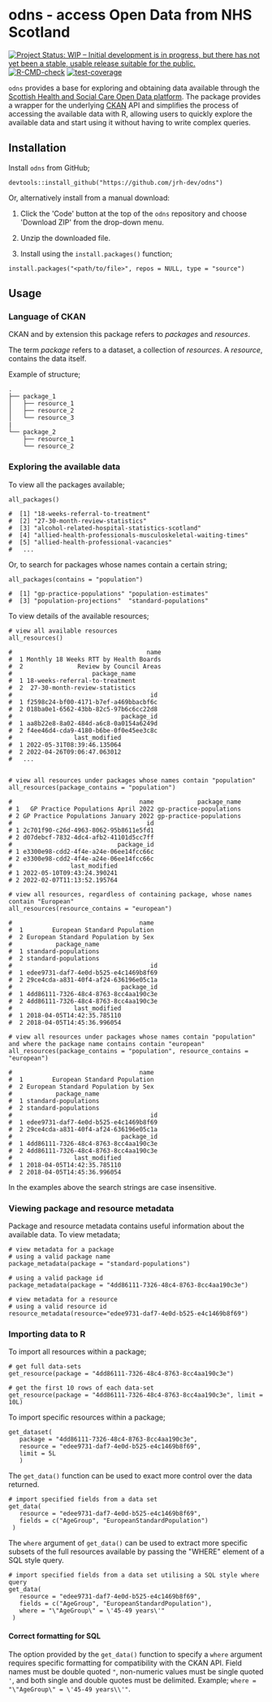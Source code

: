 # odns - access Open Data from NHS Scotland

<!-- badges: start -->

<a href="https://www.repostatus.org/#wip"><img src="https://www.repostatus.org/badges/latest/wip.svg" alt="Project Status: WIP – Initial development is in progress, but there has not yet been a stable, usable release suitable for the public."/></a> [![R-CMD-check](https://github.com/jrh-dev/odns/actions/workflows/check-standard.yaml/badge.svg)](https://github.com/jrh-dev/odns/actions/workflows/check-standard.yaml)
[![test-coverage](https://github.com/jrh-dev/odns/actions/workflows/test-coverage.yaml/badge.svg)](https://github.com/jrh-dev/odns/actions/workflows/test-coverage.yaml)

<!-- badges: end -->

`odns` provides a base for exploring and obtaining data available through the [Scottish Health and Social Care Open Data platform](https://www.opendata.nhs.scot/). The package provides a wrapper for the underlying [CKAN](https://ckan.org) API and simplifies the process of accessing the available data with R, allowing users to quickly explore the available data and start using it without having to write complex queries.

## Installation

Install `odns` from GitHub;

```
devtools::install_github("https://github.com/jrh-dev/odns")
```

Or, alternatively install from a manual download:

1.  Click the 'Code' button at the top of the `odns` repository and choose 'Download ZIP' from the drop-down menu.

2.  Unzip the downloaded file.

3.  Install using the `install.packages()` function;

```
install.packages("<path/to/file>", repos = NULL, type = "source")
```

## Usage

### Language of CKAN
CKAN and by extension this package refers to *packages* and *resources*. 

The term *package* refers to a dataset, a collection of *resources*. A *resource*, contains the data itself.

Example of structure;

```
.
├── package_1
│   ├── resource_1
│   ├── resource_2
│   └── resource_3
|
└── package_2
    ├── resource_1
    └── resource_2
```

### Exploring the available data

To view all the packages available;

```
all_packages()
  
#  [1] "18-weeks-referral-to-treatment"                                                
#  [2] "27-30-month-review-statistics"                                                
#  [3] "alcohol-related-hospital-statistics-scotland"
#  [4] "allied-health-professionals-musculoskeletal-waiting-times"
#  [5] "allied-health-professional-vacancies"
#   ...
```

Or, to search for packages whose names contain a certain string;

```
all_packages(contains = "population")

#  [1] "gp-practice-populations" "population-estimates"   
#  [3] "population-projections"  "standard-populations"
```

To view details of the available resources;

```
# view all available resources
all_resources()

#                                     name
#  1 Monthly 18 Weeks RTT by Health Boards
#  2               Review by Council Areas
#                      package_name
#  1 18-weeks-referral-to-treatment
#  2  27-30-month-review-statistics
#                                      id
#  1 f2598c24-bf00-4171-b7ef-a469bbacbf6c
#  2 018ba0e1-6562-43bb-82c5-97b6c6cc22d8
#                              package_id
#  1 aa8b22e8-8a02-484d-a6c8-0a0154a6249d
#  2 f4ee46d4-cda9-4180-b6be-0f0e45ee3c8c
#                 last_modified
#  1 2022-05-31T08:39:46.135064
#  2 2022-04-26T09:06:47.063012
#   ...


# view all resources under packages whose names contain "population"
all_resources(package_contains = "population")

#                                   name            package_name
# 1   GP Practice Populations April 2022 gp-practice-populations
# 2 GP Practice Populations January 2022 gp-practice-populations
#                                     id
# 1 2c701f90-c26d-4963-8062-95b8611e5fd1
# 2 d07debcf-7832-4dc4-afb2-41101d5cc7ff
#                             package_id
# 1 e3300e98-cdd2-4f4e-a24e-06ee14fcc66c
# 2 e3300e98-cdd2-4f4e-a24e-06ee14fcc66c
#                last_modified
# 1 2022-05-10T09:43:24.390241
# 2 2022-02-07T11:13:52.195764

# view all resources, regardless of containing package, whose names contain "European"
all_resources(resource_contains = "european")

#                                   name
#  1        European Standard Population
#  2 European Standard Population by Sex
#            package_name
#  1 standard-populations
#  2 standard-populations
#                                      id
#  1 edee9731-daf7-4e0d-b525-e4c1469b8f69
#  2 29ce4cda-a831-40f4-af24-636196e05c1a
#                              package_id
#  1 4dd86111-7326-48c4-8763-8cc4aa190c3e
#  2 4dd86111-7326-48c4-8763-8cc4aa190c3e
#                 last_modified
#  1 2018-04-05T14:42:35.785110
#  2 2018-04-05T14:45:36.996054

# view all resources under packages whose names contain "population" and where the package name contains contain "european"
all_resources(package_contains = "population", resource_contains = "european")

#                                   name
#  1        European Standard Population
#  2 European Standard Population by Sex
#            package_name
#  1 standard-populations
#  2 standard-populations
#                                      id
#  1 edee9731-daf7-4e0d-b525-e4c1469b8f69
#  2 29ce4cda-a831-40f4-af24-636196e05c1a
#                              package_id
#  1 4dd86111-7326-48c4-8763-8cc4aa190c3e
#  2 4dd86111-7326-48c4-8763-8cc4aa190c3e
#                 last_modified
#  1 2018-04-05T14:42:35.785110
#  2 2018-04-05T14:45:36.996054

```

In the examples above the search strings are case insensitive.

### Viewing package and resource metadata

Package and resource metadata contains useful information about the available data. To view metadata;

```
# view metadata for a package
# using a valid package name
package_metadata(package = "standard-populations")

# using a valid package id
package_metadata(package = "4dd86111-7326-48c4-8763-8cc4aa190c3e")

# view metadata for a resource
# using a valid resource id
resource_metadata(resource="edee9731-daf7-4e0d-b525-e4c1469b8f69")
```

### Importing data to R

To import all resources within a package;

```
# get full data-sets
get_resource(package = "4dd86111-7326-48c4-8763-8cc4aa190c3e")

# get the first 10 rows of each data-set
get_resource(package = "4dd86111-7326-48c4-8763-8cc4aa190c3e", limit = 10L)
```

To import specific resources within a package;

```
get_dataset(
   package = "4dd86111-7326-48c4-8763-8cc4aa190c3e",
   resource = "edee9731-daf7-4e0d-b525-e4c1469b8f69",
   limit = 5L
   )
```

The `get_data()` function can be used to exact more control over the data returned.

```
# import specified fields from a data set
get_data(
   resource = "edee9731-daf7-4e0d-b525-e4c1469b8f69",
   fields = c("AgeGroup", "EuropeanStandardPopulation")
 )
```

The `where` argument of `get_data()` can be used to extract more specific subsets of the full resources available by passing the "WHERE" element of a SQL style query.
```
# import specified fields from a data set utilising a SQL style where query
get_data(
   resource = "edee9731-daf7-4e0d-b525-e4c1469b8f69",
   fields = c("AgeGroup", "EuropeanStandardPopulation"),
   where = "\"AgeGroup\" = \'45-49 years\'"
 )
 ```
 
#### Correct formatting for SQL
 
The option provided by the `get_data()` function to specify a `where` argument requires specific formatting for compatibility with the CKAN API. Field names must be double quoted `"`, non-numeric values must be single quoted `'`, and both single and double quotes must be delimited. Example; `where = "\"AgeGroup\" = \'45-49 years\\'"`.